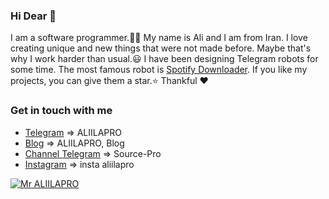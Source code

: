 ### Hi Dear 👋

I am a software programmer.👨‍💻 My name is Ali and I am from Iran. I love creating unique and new things that were not made before. Maybe that's why I work harder than usual.😃 I have been designing Telegram robots for some time. The most famous robot is [Spotify Downloader](https://t.me/spotdlrobot). If you like my projects, you can give them a star.⭐
Thankful ❤

### Get in touch with me
- [Telegram](https://t.me/aliilapro)          => ALIILAPRO
- [Blog](https://aliilapro.blog.ir)           => ALIILAPRO, Blog
- [Channel Telegram](https://t.me/source_pro) => Source-Pro
- [Instagram](https://instagram.com/mr.aliilapro) => insta aliilapro


[![Mr ALIILAPRO](https://github-readme-stats.vercel.app/api?username=aliilapro&show_icons=true&count_private=true&theme=highcontrast)](https://aliilapro.github.io)
